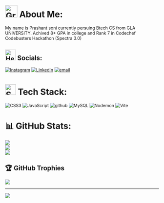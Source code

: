 # <img src="https://raw.githubusercontent.com/Tarikul-Islam-Anik/Animated-Fluent-Emojis/master/Emojis/Smilies/Grinning%20Squinting%20Face.png" alt="Grinning Squinting Face" width="40" height="40" /> About Me:
My name is Prashant soni currently persuing Btech CS from GLA UNIVERSITY. Achived 8+ GPA  in college and  Rank 7 in Codechef Codebusters Hackathon (Spectra 3.0)


## <img src="https://raw.githubusercontent.com/Tarikul-Islam-Anik/Animated-Fluent-Emojis/master/Emojis/Smilies/Heart%20Decoration.png" alt="Heart Decoration" width="35" height="35" /> Socials:
[![Instagram](https://img.icons8.com/?size=100&id=nj0Uj45LGUYh&format=png&color=000000)](https://instagram.com/Peashant_soni_63) [![LinkedIn](https://img.icons8.com/?size=100&id=kBCrQMzpQDLQ&format=png&color=000000)](https://linkedin.com/in/prashantsoni-coder) [![email](https://img.icons8.com/?size=100&id=HyjRWfleuVje&format=png&color=000000)](mailto:soniprashant562005@gmail.com) 

# <img src="https://raw.githubusercontent.com/Tarikul-Islam-Anik/Animated-Fluent-Emojis/master/Emojis/Smilies/Skull%20and%20Crossbones.png" alt="Skull and Crossbones" width="35" height="35" /> Tech Stack:
![CSS3](https://img.icons8.com/?size=100&id=3BTBsJs5myRy&format=png&color=000000) ![JavaScript](https://img.icons8.com/?size=100&id=Nkym0Ujb8VGI&format=png&color=000000) ![github](https://img.icons8.com/?size=100&id=AZOZNnY73haj&format=png&color=000000) ![MySQL](https://img.icons8.com/?size=100&id=9nLaR5KFGjN0&format=png&color=000000) ![Nodemon](https://img.icons8.com/?size=100&id=hsPbhkOH4FMe&format=png&color=000000) ![Vite](https://img.icons8.com/?size=100&id=dJjTWMogzFzg&format=png&color=000000)
# 📊 GitHub Stats:
![](https://github-readme-stats.vercel.app/api?username=PrashantSoni-coder&theme=dark&hide_border=false&include_all_commits=false&count_private=false)<br/>
![](https://nirzak-streak-stats.vercel.app/?user=PrashantSoni-coder&theme=dark&hide_border=false)<br/>
![](https://github-readme-stats.vercel.app/api/top-langs/?username=PrashantSoni-coder&theme=dark&hide_border=false&include_all_commits=false&count_private=false&layout=compact)

## 🏆 GitHub Trophies
![](https://github-profile-trophy.vercel.app/?username=PrashantSoni-coder&theme=radical&no-frame=false&no-bg=true&margin-w=4)

---
[![](https://visitcount.itsvg.in/api?id=PrashantSoni-coder&icon=0&color=0)](https://visitcount.itsvg.in)

<!-- Proudly created with GPRM ( https://gprm.itsvg.in ) -->
